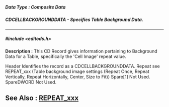 ##### Data Type : Composite Data
##### CDCELLBACKGROUNDDATA - Specifies Table Background Data.
---
##### #include <editods.h>
**Description :**
This CD Record gives information pertaining to Background Data for a Table, 
specifically the 'Cell Image' repeat value.

Header  Identifies the record as a CDCELLBACKGROUNDDATA.
Repeat   see REPEAT_xxx (Table background image settings (Repeat Once, Repeat 
Vertically, Repeat Horizontally, Center, Size to Fit))
Spare[1]  Not Used.
SpareDWORD Not Used.

**See Also :**
[REPEAT_xxx](D:/md_files/REPEAT_xxx.md)
---
